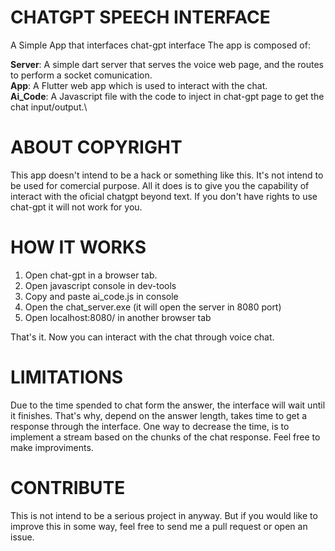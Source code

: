 # CHATGPT SPEECH INTERFACE

A Simple App that interfaces chat-gpt interface
The app is composed of:

**Server**: A simple dart server that serves the voice web page, and the routes to perform a socket comunication.\
**App**: A Flutter web app which is used to interact with the chat.\
**Ai_Code**: A Javascript file with the code to inject in chat-gpt page to get the chat input/output.\

# ABOUT COPYRIGHT
This app doesn't intend to be a hack or something like this. It's not intend to be used for comercial purpose.
All it does is to give you the capability of interact with the oficial chatgpt beyond text. If you don't have
rights to use chat-gpt it will not work for you.


# HOW IT WORKS

1. Open chat-gpt in a browser tab.
2. Open javascript console in dev-tools
3. Copy and paste ai_code.js in console
4. Open the chat_server.exe (it will open the server in 8080 port)
5. Open localhost:8080/ in another browser tab

That's it. Now you can interact with the chat through voice chat.

# LIMITATIONS
Due to the time spended to chat form the answer, the interface will wait until it finishes. That's why, depend on the answer length, takes time to get a response through the interface.
One way to decrease the time, is to implement a stream based on the chunks of the chat response. Feel free to make improviments.


# CONTRIBUTE
This is not intend to be a serious project in anyway.
But if you would like to improve this in some way, feel free to send me a pull request or open an issue.


